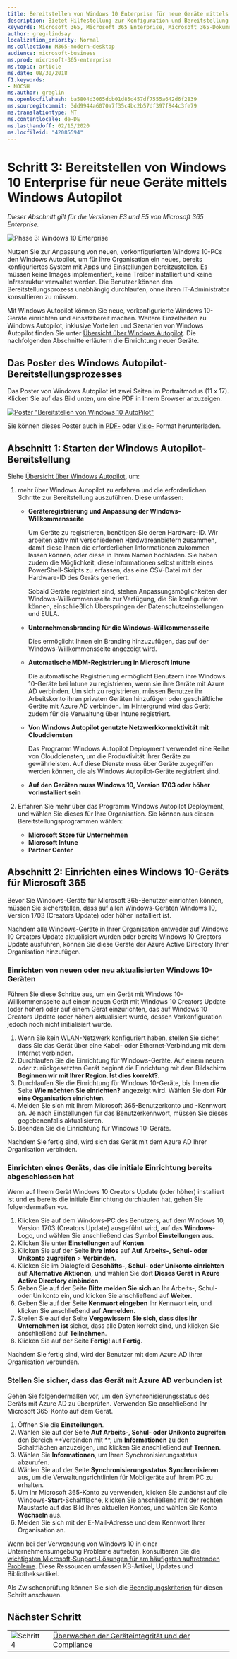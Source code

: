 ```yaml
---
title: Bereitstellen von Windows 10 Enterprise für neue Geräte mittels Windows Autopilot
description: Bietet Hilfestellung zur Konfiguration und Bereitstellung von Windows 10 Enterprise mit Windows Autopilot.
keywords: Microsoft 365, Microsoft 365 Enterprise, Microsoft 365-Dokumentation, Windows 10 Enterprise, Bereitstellung, Windows Autopilot
author: greg-lindsay
localization_priority: Normal
ms.collection: M365-modern-desktop
audience: microsoft-business
ms.prod: microsoft-365-enterprise
ms.topic: article
ms.date: 08/30/2018
f1.keywords:
- NOCSH
ms.author: greglin
ms.openlocfilehash: ba5804d3065dcb01d85d457df7555a642d6f2839
ms.sourcegitcommit: 3dd9944a6070a7f35c4bc2b57df397f844c3fe79
ms.translationtype: MT
ms.contentlocale: de-DE
ms.lasthandoff: 02/15/2020
ms.locfileid: "42085594"
---
```

# <a name="step-3-deploy-windows-10-enterprise-for-new-devices-with-windows-autopilot"></a>Schritt 3: Bereitstellen von Windows 10 Enterprise für neue Geräte mittels Windows Autopilot

*Dieser Abschnitt gilt für die Versionen E3 und E5 von Microsoft 365 Enterprise.*

![Phase 3: Windows 10 Enterprise](../media/deploy-foundation-infrastructure/win10enterprise_icon-small.png)

Nutzen Sie zur Anpassung von neuen, vorkonfigurierten Windows 10-PCs den Windows Autopilot, um für Ihre Organisation ein neues, bereits konfiguriertes System mit Apps und Einstellungen bereitzustellen. Es müssen keine Images implementiert, keine Treiber installiert und keine Infrastruktur verwaltet werden. Die Benutzer können den Bereitstellungsprozess unabhängig durchlaufen, ohne ihren IT-Administrator konsultieren zu müssen.

Mit Windows Autopilot können Sie neue, vorkonfigurierte Windows 10-Geräte einrichten und einsatzbereit machen. Weitere Einzelheiten zu Windows Autopilot, inklusive Vorteilen und Szenarien von Windows Autopilot finden Sie unter [Übersicht über Windows Autopilot](https://docs.microsoft.com/windows/deployment/windows-Autopilot/windows-10-Autopilot). Die nachfolgenden Abschnitte erläutern die Einrichtung neuer Geräte.

## <a name="the-windows-autopilot-deployment-process-poster"></a>Das Poster des Windows Autopilot-Bereitstellungsprozesses

Das Poster von Windows Autopilot ist zwei Seiten im Portraitmodus (11 x 17). Klicken Sie auf das Bild unten, um eine PDF in Ihrem Browser anzuzeigen. 

[![Poster "Bereitstellen von Windows 10 AutoPilot"](../media/windows10-deploy-autopilot/windows10-autopilot-flowchart.png)](https://docs.microsoft.com/windows/deployment/media/Windows10AutopilotFlowchart.pdf)

Sie können dieses Poster auch in [PDF-](https://github.com/MicrosoftDocs/windows-itpro-docs/raw/public/windows/deployment/media/Windows10AutopilotFlowchart.pdf) oder [Visio-](https://github.com/MicrosoftDocs/windows-itpro-docs/raw/public/windows/deployment/media/Windows10Autopilotflowchart.vsdx) Format herunterladen.

## <a name="part-1-start-windows-autopilot-deployment"></a>Abschnitt 1: Starten der Windows Autopilot-Bereitstellung
Siehe [Übersicht über Windows Autopilot](https://docs.microsoft.com/windows/deployment/windows-Autopilot/windows-10-Autopilot), um:

1. mehr über Windows Autopilot zu erfahren und die erforderlichen Schritte zur Bereitstellung auszuführen. Diese umfassen:
    - **Geräteregistrierung und Anpassung der Windows-Willkommensseite**

        Um Geräte zu registrieren, benötigen Sie deren Hardware-ID. Wir arbeiten aktiv mit verschiedenen Hardwareanbietern zusammen, damit diese Ihnen die erforderlichen Informationen zukommen lassen können, oder diese in Ihrem Namen hochladen. Sie haben zudem die Möglichkeit, diese Informationen selbst mittels eines PowerShell-Skripts zu erfassen, das eine CSV-Datei mit der Hardware-ID des Geräts generiert.

        Sobald Geräte registriert sind, stehen Anpassungsmöglichkeiten der Windows-Willkommensseite zur Verfügung, die Sie konfigurieren können, einschließlich Überspringen der Datenschutzeinstellungen und EULA.

    - **Unternehmensbranding für die Windows-Willkommensseite**

        Dies ermöglicht Ihnen ein Branding hinzuzufügen, das auf der Windows-Willkommensseite angezeigt wird.

    - **Automatische MDM-Registrierung in Microsoft Intune**
        
        Die automatische Registrierung ermöglicht Benutzern ihre Windows 10-Geräte bei Intune zu registrieren, wenn sie ihre Geräte mit Azure AD verbinden. Um sich zu registrieren, müssen Benutzer ihr Arbeitskonto ihren privaten Geräten hinzufügen oder geschäftliche Geräte mit Azure AD verbinden. Im Hintergrund wird das Gerät zudem für die Verwaltung über Intune registriert.

    - **Von Windows Autopilot genutzte Netzwerkkonnektivität mit Clouddiensten**

        Das Programm Windows Autopilot Deployment verwendet eine Reihe von Clouddiensten, um die Produktivität Ihrer Geräte zu gewährleisten. Auf diese Dienste muss über Geräte zugegriffen werden können, die als Windows Autopilot-Geräte registriert sind. 

    - **Auf den Geräten muss Windows 10, Version 1703 oder höher vorinstalliert sein**

2. Erfahren Sie mehr über das Programm Windows Autopilot Deployment, und wählen Sie dieses für Ihre Organisation. Sie können aus diesen Bereitstellungsprogrammen wählen:
    - **Microsoft Store für Unternehmen**
    - **Microsoft Intune**
    - **Partner Center**

## <a name="part-2-set-up-a-windows-10-device-for-microsoft-365"></a>Abschnitt 2: Einrichten eines Windows 10-Geräts für Microsoft 365
Bevor Sie Windows-Geräte für Microsoft 365-Benutzer einrichten können, müssen Sie sicherstellen, dass auf allen Windows-Geräten Windows 10, Version 1703 (Creators Update) oder höher installiert ist.

Nachdem alle Windows-Geräte in Ihrer Organisation entweder auf Windows 10 Creators Update aktualisiert wurden oder bereits Windows 10 Creators Update ausführen, können Sie diese Geräte der Azure Active Directory Ihrer Organisation hinzufügen.

### <a name="set-up-a-brand-new-or-newly-upgraded-windows-10-device"></a>Einrichten von neuen oder neu aktualisierten Windows 10-Geräten
Führen Sie diese Schritte aus, um ein Gerät mit Windows 10-Willkommensseite auf einem neuen Gerät mit Windows 10 Creators Update (oder höher) oder auf einem Gerät einzurichten, das auf Windows 10 Creators Update (oder höher) aktualisiert wurde, dessen Vorkonfiguration jedoch noch nicht initialisiert wurde.

1. Wenn Sie kein WLAN-Netzwerk konfiguriert haben, stellen Sie sicher, dass Sie das Gerät über eine Kabel- oder Ethernet-Verbindung mit dem Internet verbinden.
2. Durchlaufen Sie die Einrichtung für Windows-Geräte. Auf einem neuen oder zurückgesetzten Gerät beginnt die Einrichtung mit dem Bildschirm **Beginnen wir mit Ihrer Region. Ist dies korrekt?**.
3. Durchlaufen Sie die Einrichtung für Windows 10-Geräte, bis Ihnen die Seite **Wie möchten Sie einrichten?** angezeigt wird. Wählen Sie dort **Für eine Organisation einrichten**.
4. Melden Sie sich mit Ihrem Microsoft 365-Benutzerkonto und -Kennwort an. Je nach Einstellungen für das Benutzerkennwort, müssen Sie dieses gegebenenfalls aktualisieren. 
5. Beenden Sie die Einrichtung für Windows 10-Geräte.

Nachdem Sie fertig sind, wird sich das Gerät mit dem Azure AD Ihrer Organisation verbinden.

### <a name="set-up-a-device-that-has-already-completed-out-of-box-setup"></a>Einrichten eines Geräts, das die initiale Einrichtung bereits abgeschlossen hat
Wenn auf Ihrem Gerät Windows 10 Creators Update (oder höher) installiert ist und es bereits die initiale Einrichtung durchlaufen hat, gehen Sie folgendermaßen vor.

1. Klicken Sie auf dem Windows-PC des Benutzers, auf dem Windows 10, Version 1703 (Creators Update) ausgeführt wird, auf das **Windows**-Logo, und wählen Sie anschließend das Symbol **Einstellungen** aus.
2. Klicken Sie unter **Einstellungen** auf **Konten**.
3. Klicken Sie auf der Seite **Ihre Infos** auf **Auf Arbeits-, Schul- oder Unikonto zugreifen** > **Verbinden**.
4. Klicken Sie im Dialogfeld **Geschäfts-, Schul- oder Unikonto einrichten** auf **Alternative Aktionen**, und wählen Sie dort **Dieses Gerät in Azure Active Directory einbinden**.
5. Geben Sie auf der Seite **Bitte melden Sie sich an** Ihr Arbeits-, Schul- oder Unikonto ein, und klicken Sie anschließend auf **Weiter**.
6. Geben Sie auf der Seite **Kennwort eingeben** Ihr Kennwort ein, und klicken Sie anschließend auf **Anmelden**.
7. Stellen Sie auf der Seite **Vergewissern Sie sich, dass dies Ihr Unternehmen ist** sicher, dass alle Daten korrekt sind, und klicken Sie anschließend auf **Teilnehmen**.
8. Klicken Sie auf der Seite **Fertig!** auf **Fertig**.

Nachdem Sie fertig sind, wird der Benutzer mit dem Azure AD Ihrer Organisation verbunden.

### <a name="verify-the-device-is-connected-to-azure-ad"></a>Stellen Sie sicher, dass das Gerät mit Azure AD verbunden ist
Gehen Sie folgendermaßen vor, um den Synchronisierungsstatus des Geräts mit Azure AD zu überprüfen. Verwenden Sie anschließend Ihr Microsoft 365-Konto auf dem Gerät. 

1. Öffnen Sie die **Einstellungen**.
2. Wählen Sie auf der Seite **Auf Arbeits-, Schul- oder Unikonto zugreifen** den Bereich **Verbinden mit<organization name> **, um **Informationen** zu den Schaltflächen anzuzeigen, und klicken Sie anschließend auf **Trennen**.
3. Wählen Sie **Informationen**, um Ihren Synchronisierungsstatus abzurufen.
4. Wählen Sie auf der Seite **Synchronisierungsstatus** **Synchronisieren** aus, um die Verwaltungsrichtlinien für Mobilgeräte auf Ihrem PC zu erhalten.
5. Um Ihr Microsoft 365-Konto zu verwenden, klicken Sie zunächst auf die Windows-**Start**-Schaltfläche, klicken Sie anschließend mit der rechten Maustaste auf das Bild Ihres aktuellen Kontos, und wählen Sie Konto **Wechseln** aus.
6. Melden Sie sich mit der E-Mail-Adresse und dem Kennwort Ihrer Organisation an.

Wenn bei der Verwendung von Windows 10 in einer Unternehmensumgebung Probleme auftreten, konsultieren Sie die [wichtigsten Microsoft-Support-Lösungen für am häufigsten auftretenden Probleme](https://docs.microsoft.com/windows/client-management/windows-10-support-solutions). Diese Ressourcen umfassen KB-Artikel, Updates und Bibliotheksartikel.

Als Zwischenprüfung können Sie sich die [Beendigungskriterien](windows10-exit-criteria.md#crit-windows10-step3) für diesen Schritt anschauen.

## <a name="next-step"></a>Nächster Schritt

|||
|:-------|:-----|
|![Schritt 4](../media/stepnumbers/Step4.png)| [Überwachen der Geräteintegrität und der Compliance](windows10-enable-windows-analytics.md) |
